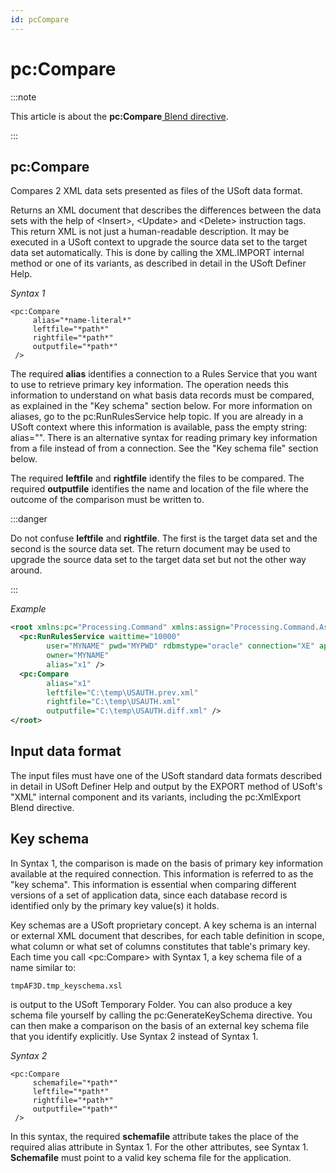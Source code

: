 ```yaml
---
id: pcCompare
---
```


# pc:Compare




:::note

This article is about the **pc:Compare**[ Blend directive](/docs/Repositories/Blend_directives).

:::

## **pc:Compare**

Compares 2 XML data sets presented as files of the USoft data format.

Returns an XML document that describes the differences between the data sets with the help of \<Insert>, \<Update> and \<Delete> instruction tags. This return XML is not just a human-readable description. It may be executed in a USoft context to upgrade the source data set to the target data set automatically. This is done by calling the XML.IMPORT internal method or one of its variants, as described in detail in the USoft Definer Help.

*Syntax 1*

```
<pc:Compare
     alias="*name-literal*"
     leftfile="*path*"
     rightfile="*path*"
     outputfile="*path*"
 />
```

The required **alias** identifies a connection to a Rules Service that you want to use to retrieve primary key information. The operation needs this information to understand on what basis data records must be compared, as explained in the "Key schema" section below. For more information on aliases, go to the pc:RunRulesService help topic. If you are already in a USoft context where this information is available, pass the empty string: alias="". There is an alternative syntax for reading primary key information from a file instead of from a connection. See the "Key schema file" section below.

The required **leftfile** and **rightfile** identify the files to be compared. The required **outputfile** identifies the name and location of the file where the outcome of the comparison must be written to.


:::danger

Do not confuse **leftfile** and **rightfile**. The first is the target data set and the second is the source data set. The return document may be used to upgrade the source data set to the target data set but not the other way around.

:::

*Example*

```xml
<root xmlns:pc="Processing.Command" xmlns:assign="Processing.Command.Assign">
  <pc:RunRulesService waittime="10000"
        user="MYNAME" pwd="MYPWD" rdbmstype="oracle" connection="XE" application="USAUTH"
        owner="MYNAME"
        alias="x1" />   
  <pc:Compare
        alias="x1"      
        leftfile="C:\temp\USAUTH.prev.xml"
        rightfile="C:\temp\USAUTH.xml"
        outputfile="C:\temp\USAUTH.diff.xml" />
</root>
```

## Input data format

The input files must have one of the USoft standard data formats described in detail in USoft Definer Help and output by the EXPORT method of USoft's "XML" internal component and its variants, including the pc:XmlExport Blend directive.

## Key schema

In Syntax 1, the comparison is made on the basis of primary key information available at the required connection. This information is referred to as the "key schema". This information is essential when comparing different versions of a set of application data, since each database record is identified only by the primary key value(s) it holds.

Key schemas are a USoft proprietary concept. A key schema is an internal or external XML document that describes, for each table definition in scope, what column or what set of columns constitutes that table's primary key. Each time you call \<pc:Compare> with Syntax 1, a key schema file of a name similar to:

```
tmpAF3D.tmp_keyschema.xsl
```

is output to the USoft Temporary Folder. You can also produce a key schema file yourself by calling the pc:GenerateKeySchema directive. You can then make a comparison on the basis of an external key schema file that you identify explicitly. Use Syntax 2 instead of Syntax 1.

*Syntax 2*

```
<pc:Compare
     schemafile="*path*"
     leftfile="*path*"
     rightfile="*path*"
     outputfile="*path*"
 />
```

In this syntax, the required **schemafile** attribute takes the place of the required alias attribute in Syntax 1. For the other attributes, see Syntax 1. **Schemafile** must point to a valid key schema file for the application.
